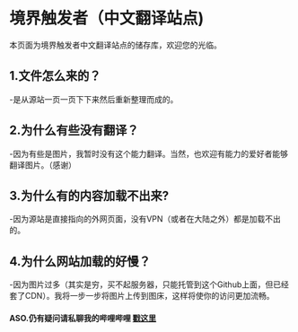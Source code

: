 # 境界触发者（中文翻译站点)

<p>本页面为境界触发者中文翻译站点的储存库，欢迎您的光临。</p>

<h2>1.文件怎么来的？</h2>
<p>-是从源站一页一页下下来然后重新整理而成的。<p>
<h2>2.为什么有些没有翻译？</h2>
<p>-因为有些是图片，我暂时没有这个能力翻译。当然，也欢迎有能力的爱好者能够翻译图片。（感谢）<p>
<h2>3.为什么有的内容加载不出来?</h2>
<p>-因为源站是直接指向的外网页面，没有VPN（或者在大陆之外）都是加载不出的。<p>
<h2>4.为什么网站加载的好慢？</h2>
<p>-因为图片过多（其实是穷，买不起服务器，只能托管到这个Github上面，但已经套了CDN）。我将一步一步将图片上传到图床，这样将使你的访问更加流畅。<p>

<h4>ASO.仍有疑问请私聊我的哔哩哔哩&nbsp<a href="https://space.bilibili.com/310963431">戳这里</a></h4>
